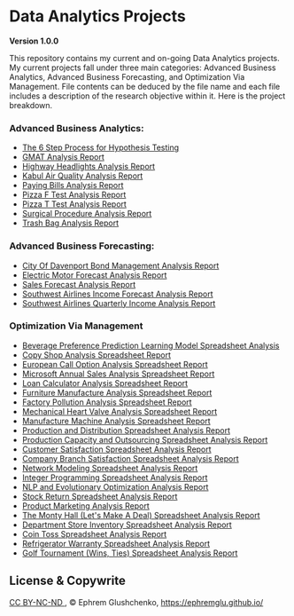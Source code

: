 # Data Analytics Projects

**Version 1.0.0**

This repository contains my current and on-going Data Analytics projects. My current projects fall under three main categories: Advanced Business Analytics, Advanced Business Forecasting, and Optimization Via Management. File contents can be deduced by the file name and each file includes a description of the research objective within it. Here is the project breakdown. 


### Advanced Business Analytics:

- [The 6 Step Process for Hypothesis Testing](https://github.com/ephremglu/Data-Analytics/blob/main/Hypothesis%20Testing%20Process.pdf)
- [GMAT Analysis Report](https://github.com/ephremglu/Data-Analytics/blob/main/GMAT%20Analysis%20Report.pdf)
- [Highway Headlights Analysis Report](https://github.com/ephremglu/Data-Analytics/blob/main/Headlights%20Analysis%20Report.pdf)
- [Kabul Air Quality Analysis Report](https://github.com/ephremglu/Data-Analytics/blob/main/Kabul%20Air%20Quality%20Analysis%20Report.pdf)
- [Paying Bills Analysis Report](https://github.com/ephremglu/Data-Analytics/blob/main/Paying%20Bills%20Analysis%20Report.pdf)
- [Pizza F Test Analysis Report](https://github.com/ephremglu/Data-Analytics/blob/main/Pizza%20F%20Test%20Analysis%20Report.pdf)
- [Pizza T Test Analysis Report](https://github.com/ephremglu/Data-Analytics/blob/main/Pizza%20T%20test%20Analysis%20Report.pdf)
- [Surgical Procedure Analysis Report](https://github.com/ephremglu/Data-Analytics/blob/main/Surgical%20Procedure%20Analysis%20Report.pdf)
- [Trash Bag Analysis Report](https://github.com/ephremglu/Data-Analytics/blob/main/Trash%20Bag%20Analysis%20Report.pdf)


### Advanced Business Forecasting:

- [City Of Davenport Bond Management Analysis Report](https://github.com/ephremglu/Data-Analytics/blob/main/City%20of%20Davenport%20Bond%20Management%20Analysis%20Report.pdf)
- [Electric Motor Forecast Analysis Report](https://github.com/ephremglu/Data-Analytics/blob/main/Electric%20Motor%20Forecast%20Analysis%20Report.pdf)
- [Sales Forecast Analysis Report](https://github.com/ephremglu/Data-Analytics/blob/main/Sales%20Forecast%20Analysis%20Report.pdf)
- [Southwest Airlines Income Forecast Analysis Report](https://github.com/ephremglu/Data-Analytics/blob/main/Southwest%20Airlines%20Income%20Forecast%20Analysis%20Report.pdf)
- [Southwest Airlines Quarterly Income Analysis Report](https://github.com/ephremglu/Data-Analytics/blob/main/Southwest%20Airlines%20Quarterly%20Income%20Analysis%20Report.pdf)


### Optimization Via Management

- [Beverage Preference Prediction Learning Model Spreadsheet Analysis](https://github.com/ephremglu/Data-Analytics/blob/main/Beverage%20Preference%20Prediction%20Learning%20Model%20Spreadsheet%20Analysis.xlsx)
- [Copy Shop Analysis Spreadsheet Report](https://github.com/ephremglu/Data-Analytics/blob/main/Copy%20Shop%20Analysis%20Spreadsheet%20Report.xlsx)
- [European Call Option Analysis Spreadsheet Report](https://github.com/ephremglu/Data-Analytics/blob/main/European%20Call%20Option%20Analysis%20Spreadsheet%20Report.xlsx)
- [Microsoft Annual Sales Analysis Spreadsheet Report](https://github.com/ephremglu/Data-Analytics/blob/main/Microsoft%20Annual%20Sales%20Analysis%20Spreadsheet%20Report.xlsx)
- [Loan Calculator Analysis Spreadsheet Report](https://github.com/ephremglu/Data-Analytics/blob/main/Loan%20Calculator%20Analysis%20Spreadsheet%20Report.xlsx)
- [Furniture Manufacture Analysis Spreadsheet Report](https://github.com/ephremglu/Data-Analytics/blob/main/Furniture%20Manufacture%20Analysis%20Spreadsheet%20Report.xlsx)
- [Factory Pollution Analysis Spreadsheet Report](https://github.com/ephremglu/Data-Analytics/blob/main/Factory%20Pollution%20Analysis%20Spreadsheet%20Report.xlsx)
- [Mechanical Heart Valve Analysis Spreadsheet Report](https://github.com/ephremglu/Data-Analytics/blob/main/Mechanical%20Heart%20Valve%20Analysis%20Spreadsheet%20Report.xlsx)
- [Manufacture Machine Analysis Spreadsheet Report](https://github.com/ephremglu/Data-Analytics/blob/main/Manufacture%20Machine%20Analysis%20Spreadsheet%20Report.xlsx)
- [Production and Distribution Spreadsheet Analysis Report](https://github.com/ephremglu/Data-Analytics/blob/main/Production%20and%20Distribution%20Spreadsheet%20Analysis%20Report.xlsx)
- [Production Capacity and Outsourcing Spreadsheet Analysis Report](https://github.com/ephremglu/Data-Analytics/blob/main/Production%20Capacity%20and%20Outsourcing%20Spreadsheet%20Analysis%20Report.xlsx)
- [Customer Satisfaction Spreadsheet Analysis Report](https://github.com/ephremglu/Data-Analytics/blob/main/Customer%20Satisfaction%20Spreadsheet%20Analysis%20Report.xlsx)
- [Company Branch Satisfaction Spreadsheet Analysis Report](https://github.com/ephremglu/Data-Analytics/blob/main/Company%20Branch%20Satisfaction%20Spreadsheet%20Analysis%20Report.xlsx)
- [Network Modeling Spreadsheet Analysis Report](https://github.com/ephremglu/Data-Analytics/blob/main/Network%20Modeling%20Spreadsheet%20Analysis%20Report.xlsx)
- [Integer Programming Spreadsheet Analysis Report](https://github.com/ephremglu/Data-Analytics/blob/main/Integer%20Programming%20Spreadsheet%20Analysis%20Report.xlsx)
- [NLP and Evolutionary Optimization Analysis Report](https://github.com/ephremglu/Data-Analytics/blob/main/NLP%20and%20Evolutionary%20Optimization%20Analysis%20Report.xlsx)
- [Stock Return Spreadsheet Analysis Report](https://github.com/ephremglu/Data-Analytics/blob/main/Stock%20Return%20Spreadsheet%20Analysis%20Report.xlsx)
- [Product Marketing Analysis Report](https://github.com/ephremglu/Data-Analytics/blob/main/Product%20Marketing%20Analysis%20Report.xlsx)
- [The Monty Hall (Let's Make A Deal) Spreadsheet Analysis Report](https://github.com/ephremglu/Data-Analytics/blob/main/The%20Monty%20Hall%20(Let's%20Make%20A%20Deal)%20Spreadsheet%20Analysis%20Report.xlsm)
- [Department Store Inventory Spreadsheet Analysis Report](https://github.com/ephremglu/Data-Analytics/blob/main/Department%20Store%20Inventory%20Spreadsheet%20Analysis%20Report.xlsm)
- [Coin Toss Spreadsheet Analysis Report](https://github.com/ephremglu/Data-Analytics/blob/main/Coin%20Toss%20Spreadsheet%20Analysis%20Report.xlsm)
- [Refrigerator Warranty Spreadsheet Analysis Report](https://github.com/ephremglu/Data-Analytics/blob/main/Refrigerator%20Warranty%20Spreadsheet%20Analysis%20Report.xlsm)
- [Golf Tournament (Wins, Ties) Spreadsheet Analysis Report](https://github.com/ephremglu/Data-Analytics/blob/main/Golf%20Tournament%20(Wins%2C%20Ties)%20Spreadsheet%20Analysis%20Report.xlsx)

## License & Copywrite

[CC BY-NC-ND ](https://github.com/ephremglu/Data-Analytics/blob/main/LICENSE), © Ephrem Glushchenko, https://ephremglu.github.io/
